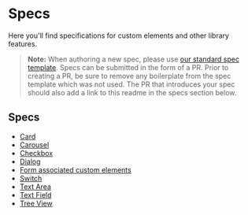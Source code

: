 # Specs

Here you'll find specifications for custom elements and other library features.

> **Note:** When authoring a new spec, please use [our standard spec template](./template.md). Specs can be submitted in the form of a PR. Prior to creating a PR, be sure to remove any boilerplate from the spec template which was not used. The PR that introduces your spec should also add a link to this readme in the specs section below.

## Specs
- [Card](./card/card.md)
- [Carousel](./carousel/carousel.md)
- [Checkbox](./checkbox.md)
- [Dialog](./dialog/dialog.md)
- [Form associated custom elements]("./form-associated-custom-element.md")
- [Switch](./switch.md)
- [Text Area](./text-area/text-area.md)
- [Text Field](./text-field/text-field.md)
- [Tree View](./tree-view/tree-view.md)
